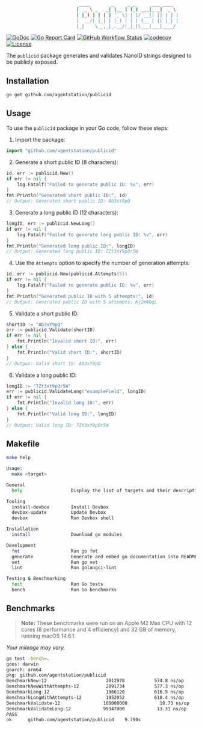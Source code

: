 ```sh
                           ____        _     _ _      ___ ____  
                          |  _ \ _   _| |__ | (_) ___|_ _|  _ \ 
                          | |_) | | | | '_ \| | |/ __|| || | | |
                          |  __/| |_| | |_) | | | (__ | || |_| |
                          |_|    \__,_|_.__/|_|_|\___|___|____/ 
```
<!-- [![Sourcegraph](https://sourcegraph.com/github.com/agentstation/publicid/-/badge.svg?style=flat-square)](https://sourcegraph.com/github.com/agentstation/publicid?badge) -->
[![GoDoc](http://img.shields.io/badge/go-documentation-blue.svg?style=flat-square)](https://pkg.go.dev/github.com/agentstation/publicid)
[![Go Report Card](https://goreportcard.com/badge/github.com/agentstation/publicid?style=flat-square)](https://goreportcard.com/report/github.com/agentstation/publicid)
[![GitHub Workflow Status](https://img.shields.io/github/actions/workflow/status/agentstation/publicid/ci.yaml?style=flat-square)](https://github.com/agentstation/publicid/actions)
[![codecov](https://codecov.io/gh/agentstation/publicid/branch/master/graph/badge.svg?token=35UM5QX1Q3)](https://codecov.io/gh/agentstation/publicid)
[![License](http://img.shields.io/badge/license-mit-blue.svg?style=flat-square)](https://raw.githubusercontent.com/agentstation/publicid/master/LICENSE)
<!-- [![Forum](https://img.shields.io/badge/community-forum-00afd1.svg?style=flat-square)](https://github.com/agentstation/publicid/discussions) -->
<!-- [![Twitter](https://img.shields.io/badge/twitter-@agentstationHQ-55acee.svg?style=flat-square)](https://twitter.com/agentstationHQ) -->

The `publicid` package generates and validates NanoID strings designed to be publicly exposed.

## Installation

```sh
go get github.com/agentstation/publicid
```

## Usage

To use the `publicid` package in your Go code, follow these steps:

1. Import the package:

```go
import "github.com/agentstation/publicid"
```

2. Generate a short public ID (8 characters):

```go
id, err := publicid.New()
if err != nil {
    log.Fatalf("Failed to generate public ID: %v", err)
}
fmt.Println("Generated short public ID:", id)
// Output: Generated short public ID: Ab3xY9pQ
```

3. Generate a long public ID (12 characters):

```go
longID, err := publicid.NewLong()
if err != nil {
    log.Fatalf("Failed to generate long public ID: %v", err)
}
fmt.Println("Generated long public ID:", longID)
// Output: Generated long public ID: 7Zt3xY9pQr5W
```

4. Use the `Attempts` option to specify the number of generation attempts:

```go
id, err := publicid.New(publicid.Attempts(5))
if err != nil {
    log.Fatalf("Failed to generate public ID: %v", err)
}
fmt.Println("Generated public ID with 5 attempts:", id)
// Output: Generated public ID with 5 attempts: Kj2mN8qL
```

5. Validate a short public ID:

```go
shortID := "Ab3xY9pQ"
err := publicid.Validate(shortID)
if err != nil {
    fmt.Println("Invalid short ID:", err)
} else {
    fmt.Println("Valid short ID:", shortID)
}
// Output: Valid short ID: Ab3xY9pQ
```

6. Validate a long public ID:

```go
longID := "7Zt3xY9pQr5W"
err := publicid.ValidateLong("exampleField", longID)
if err != nil {
    fmt.Println("Invalid long ID:", err)
} else {
    fmt.Println("Valid long ID:", longID)
}
// Output: Valid long ID: 7Zt3xY9pQr5W
```

## Makefile

```sh
make help

Usage:
  make <target>

General
  help                  Display the list of targets and their descriptions

Tooling
  install-devbox        Install Devbox
  devbox-update         Update Devbox
  devbox                Run Devbox shell

Installation
  install               Download go modules

Development
  fmt                   Run go fmt
  generate              Generate and embed go documentation into README.md
  vet                   Run go vet
  lint                  Run golangci-lint

Testing & Benchmarking
  test                  Run Go tests
  bench                 Run Go benchmarks
  ```

## Benchmarks

> **Note:** These benchmarks were run on an Apple M2 Max CPU with 12 cores (8 performance and 4 efficiency) and 32 GB of memory, running macOS 14.6.1.

*Your mileage may vary.*

```sh
go test -bench=.
goos: darwin
goarch: arm64
pkg: github.com/agentstation/publicid
BenchmarkNew-12                      2012978           574.8 ns/op
BenchmarkNewWithAttempts-12          2091734           577.3 ns/op
BenchmarkLong-12                     1966120           616.9 ns/op
BenchmarkLongWithAttempts-12         1952052           610.4 ns/op
BenchmarkValidate-12                100000000            10.73 ns/op
BenchmarkValidateLong-12            99347000            13.31 ns/op
PASS
ok      github.com/agentstation/publicid    9.790s
```
